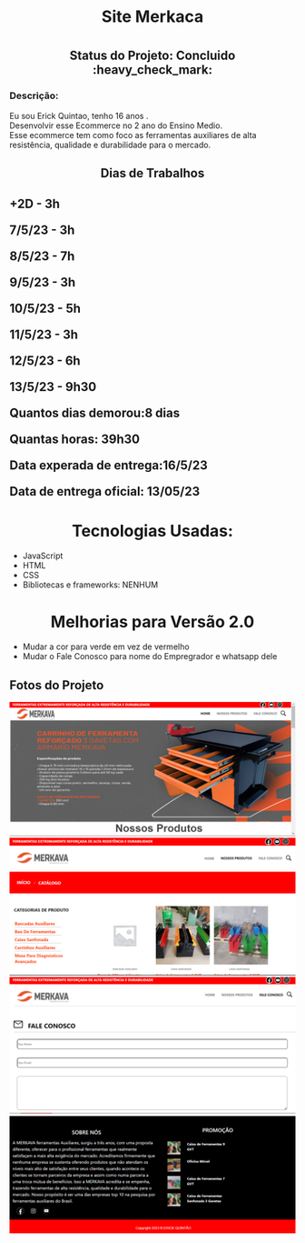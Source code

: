 <h1 align="center"><strong>Site Merkaca</strong><h1>
  <h2 align="center" > Status do Projeto: Concluido :heavy_check_mark: </h2>
  <h3>Descrição:</h3>
  <p>Eu sou Erick Quintao, tenho 16 anos .<br>Desenvolvir esse Ecommerce no 2 ano do Ensino Medio. <br>
   Esse ecommerce tem como foco as ferramentas  auxiliares  de alta resistência, qualidade e durabilidade para o mercado.
  <h2 align="center">Dias de Trabalhos<h2>
  <p>+2D - 3h </p>    
    <p>7/5/23 - 3h </p>
    <p>8/5/23 - 7h</p>
    <p>9/5/23 - 3h</p>
     <p> 10/5/23 - 5h   </p> 
    <p>11/5/23 - 3h</p>
    <p>12/5/23 - 6h</p>
     <p>  13/5/23 - 9h30</p>
    <p>Quantos dias demorou:8 dias</p>
    <p>Quantas horas: 39h30</p>
    <p>Data experada de entrega:16/5/23</p>
    <p>Data de entrega oficial: 13/05/23</p>
      <h1 align="center">Tecnologias Usadas:</h1>
      <ul >
          <li>JavaScript</li>
        <li>HTML</li>
        <li>CSS</li>
        <li>Bibliotecas e frameworks: NENHUM</li>
          </ul>
      <h1 align="center">Melhorias para Versão 2.0</h1>
      <ul>
        <li>Mudar a cor para verde em vez de vermelho</li>
        <li> Mudar o Fale Conosco para nome do Empregrador e whatsapp dele</li>
    </ul>
    <h2>Fotos do Projeto</h2>
   <img src="./versao1\Captura de tela 2023-05-13 202838.png">
    <img src="./versao1\Captura de tela 2023-05-13 203044.png">
     <img src="./versao1\Captura de tela 2023-05-13 203126.png">
     <img src="./versao1\Captura de tela 2023-05-13 203020.png">
   
